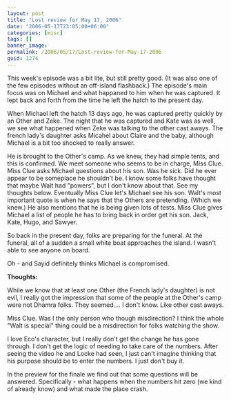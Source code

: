 ```yaml
---
layout: post
title: "Lost review for May 17, 2006"
date: "2006-05-17T23:05:00+06:00"
categories: [misc]
tags: []
banner_image: 
permalink: /2006/05/17/Lost-review-for-May-17-2006
guid: 1274
---
```


This week's episode was a bit lite, but still pretty good. (It was also one of the few episodes without an off-island flashback.) The episode's main focus was on Michael and what happaned to him when he was captured. It lept back and forth from the time he left the hatch to the present day.

When Michael left the hatch 13 days ago, he was captured pretty quickly by an Other and Zeke. The night that he was captured and Kate was as well, we see what happened when Zeke was talking to the other cast aways. The french lady's daughter asks Micahel about Claire and the baby, although Michael is a bit too shocked to really answer.

He is brought to the Other's camp. As we knew, they had simple tents, and this is confirmed. We meet someone who seems to be in charge, Miss Clue. Miss Clue asks Michael questions about his son. Was he sick. Did he ever appear to be someplace he shouldn't be. I know some folks have thought that maybe Walt had "powers", but I don't know about that. See my thoughts below. Eventually Miss Clue let's Michael see his son. Walt's most important quote is when he says that the Others are pretending. (Which we knew.) He also mentions that he is being given lots of tests. Miss Clue gives Michael a list of people he has to bring back in order get his son. Jack, Kate, Hugo, and Sawyer. 

So back in the present day, folks are preparing for the funeral. At the funeral, all of a sudden a small white boat approaches the island. I wasn't able to see anyone on board.

Oh - and Sayid definitely thinks Michael is compromised.

<b>Thoughts:</b>

While we know that at least one Other (the French lady's daughter) is not evil, I really got the impression that some of the people at the Other's camp were not Dhamra folks. They seemed.... I don't know. Like other cast aways.

Miss Clue. Was I the only person who though misdirection? I think the whole "Walt is special" thing could be a misdirection for folks watching the show.

I love Eco's character, but I really don't get the change he has gone through. I don't get the logic of needing to take care of the numbers. After seeing the video he and Locke had seen, I just can't imagine thinking that his purpose should be to enter the numbers. I just don't buy it.

In the preview for the finale we find out that some questions will be answered. Specifically - what happens when the numbers hit zero (we kind of already know) and what made the place crash.